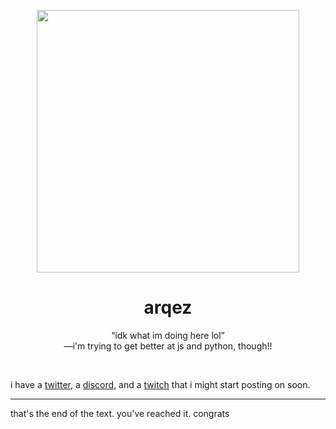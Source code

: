 <p align="center">
<img src="https://cdn.discordapp.com/attachments/818180413201711125/831857627847327774/arqezcat.gif" width="420">
</p>
<h1 align="center">arqez</h1>
<p align="center">“idk what im doing here lol”<br>—i'm trying to get better at js and python, though!!</p>

⠀


i have a [twitter](https://twitter.com/arqez_), a [discord](https://discordapp.com/users/817407714770288650/), and a [twitch](https://twitch.tv/arqez) that i might start posting on soon.

----

that's the end of the text. you've reached it. congrats
